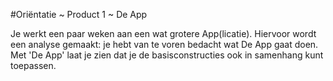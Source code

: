 #Oriëntatie ~ Product 1 ~ De App

Je werkt een paar weken aan een wat grotere App(licatie). Hiervoor wordt een analyse gemaakt: je hebt van te voren bedacht wat De App gaat doen. Met 'De App' laat je zien dat je de basisconstructies ook in samenhang kunt toepassen.
